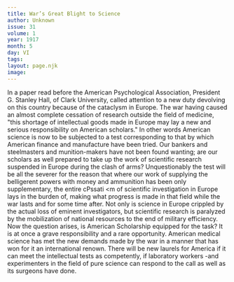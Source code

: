 ```yaml
---
title: War’s Great Blight to Science
author: Unknown
issue: 31
volume: 1
year: 1917
month: 5
day: VI
tags:
layout: page.njk
image:
---
```

In a paper read before the American Psychological Association, President G. Stanley Hall, of Clark University, called attention to a new duty devolving on this country because of the cataclysm in Europe. The war having caused an almost complete cessation of research outside the field of medicine, "this shortage of intellectual goods made in Europe may lay a new and serious responsibility on American scholars."   In other words American science is now to be subjected to a test corresponding to that by which American finance and manufacture have been tried. Our bankers and steelmasters and munition-makers have not been found wanting; are our scholars as well prepared to take up the work of scientific research suspended in Europe during the clash of arms?   Unquestionably the test will be all the severer for the reason that where our work of supplying the belligerent powers with money and ammunition has been only supplementary, the entire cPssati <m of scientific investigation in Europe lays in the burden of, making what progress is made in that field while the war lasts and for some time after. Not only is science in Europe crippled by the actual loss of eminent investigators, but scientific research is paralyzed by the mobilization of national resources to the end of military   efficiency.   Now the question arises, is American   Scholarship equipped for the task? It is at once a grave responsibility and a rare opportunity. American medical science has met the new demands made by the war in a manner that has won for it an international renown. There will be new laurels for America if it can meet the intellectual tests as competently, if laboratory workers -and experimenters in the field of pure science can respond to the call as well as its surgeons have done.   


